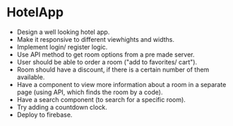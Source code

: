 # HotelApp

* Design a well looking hotel app.
* Make it responsive to different viewhights and widths.
* Implement login/ register logic.
* Use API method to get room options from a pre made server.
* User should be able to order a room ("add to favorites/ cart").
* Room should have a discount, if there is a certain number of them available.
* Have a component to view more information about a room in a separate page (using API, which finds the room by a code).
* Have a search component (to search for a specific room).
* Try adding a countdown clock.
* Deploy to firebase.